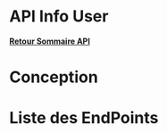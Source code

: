 # API Info User

**[Retour Sommaire API](./00_Sommaire_API.md)**

# Conception

# Liste des EndPoints
